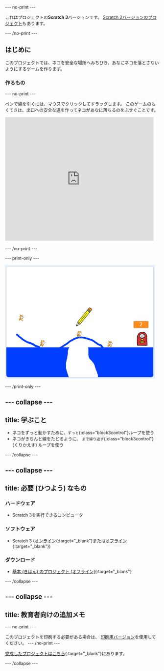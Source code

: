 --- no-print ---

これはプロジェクトの**Scratch 3**バージョンです。 [Scratch 2バージョンのプロジェクト](https://projects.raspberrypi.org/ja-JP/projects/cats-scratch2)もあります。

--- /no-print ---

## はじめに

このプロジェクトでは、ネコを安全な場所へみちびき、あなにネコを落とさないようにするゲームを作ります。

### 作るもの

--- no-print ---

ペンで線を引くには、マウスでクリックしてドラッグします。 このゲームのもくてきは、出口への安全な道を作ってネコがあなに落ちるのをふせぐことです。

<div class="scratch-preview">
  <iframe allowtransparency="true" width="485" height="402" src="https://scratch.mit.edu/projects/embed/382878017/?autostart=false" frameborder="0" scrolling="no"></iframe>
</div>

--- /no-print ---

--- print-only ---

![ネコ！(かんせい)](images/cats-finished.png)

--- /print-only ---

--- collapse ---
---
title: 学ぶこと
---

+ ネコをずっと動かすために、`ずっと`{:class="block3control"}ループを使う
+ ネコがきちんと線をたどるように、 `まで繰り返す`{:class="block3control"} (くりかえす) ループを使う

--- /collapse ---

--- collapse ---
---
title: 必要 (ひつよう) なもの
---

### ハードウェア

+ Scratch 3を実行できるコンピュータ

### ソフトウェア

+ Scratch 3 ([オンライン](http://rpf.io/scratchon){:target="_blank"}または[オフライン](http://rpf.io/scratchoff){:target="_blank"})

### ダウンロード

+ [基本 (きほん) のプロジェクト (オフライン)](http://rpf.io/p/ja-JP/cats-go){:target="_blank"}

--- /collapse ---

--- collapse ---
---
title: 教育者向けの追加メモ
---

--- no-print ---

このプロジェクトを印刷する必要がある場合は、 [印刷用バージョン](https://projects.raspberrypi.org/ja-JP/projects/cats/print)を使用してください。 
--- /no-print ---

[完成したプロジェクトはこちら](http://rpf.io/p/ja-JP/cats-get){:target="_blank"}にあります。

--- /collapse ---